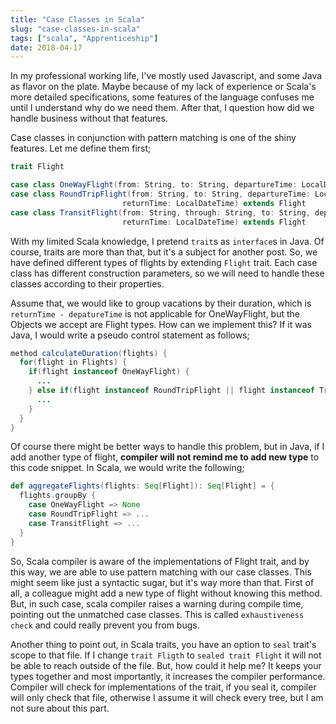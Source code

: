 ```yaml
---
title: "Case Classes in Scala"
slug: "case-classes-in-scala"
tags: ["scala", "Apprenticeship"]
date: 2018-04-17
---
```


In my professional working life, I've mostly used Javascript, and some Java as flavor on the plate. Maybe because of my lack of experience or Scala's more detailed specifications, some features of the language confuses me until I understand why do we need them. After that, I question how did we handle business without that features.

Case classes in conjunction with pattern matching is one of the shiny features. Let me define them first;

```scala
trait Flight

case class OneWayFlight(from: String, to: String, departureTime: LocalDateTime) extends Flight
case class RoundTripFlight(from: String, to: String, departureTime: LocalDateTime,
                         returnTime: LocalDateTime) extends Flight
case class TransitFlight(from: String, through: String, to: String, departureTime: LocalDateTime,
                         returnTime: LocalDateTime) extends Flight
```

With my limited Scala knowledge, I pretend `trait`s as `interface`s in Java. Of course, traits are more than that, but it's a subject for another post. So, we have defined different types of flights by extending `Flight` trait. Each case class has different construction parameters, so we will need to handle these classes according to their properties.

Assume that, we would like to group vacations by their duration, which is `returnTime - depatureTime` is not applicable for OneWayFlight, but the Objects we accept are Flight types. How can we implement this? If it was Java, I would write a pseudo control statement as follows;

```java
method calculateDuration(flights) {
  for(flight in Flights) {
    if(flight instanceof OneWayFlight) {
      ...
    } else if(flight instanceof RoundTripFlight || flight instanceof TransitFlight) {
      ...
    }
  }
}
```

Of course there might be better ways to handle this problem, but in Java, if I add another type of flight, **compiler will not remind me to add new type** to this code snippet. In Scala, we would write the following;

```scala
def aggregateFlights(flights: Seq[Flight]): Seq[Flight] = {
  flights.groupBy {
    case OneWayFlight => None
    case RoundTripFlight => ...
    case TransitFlight => ...
  }
}
```

So, Scala compiler is aware of the implementations of Flight trait, and by this way, we are able to use pattern matching with our case classes. This might seem like just a syntactic sugar, but it's way more than that. First of all, a colleague might add a new type of flight without knowing this method. But, in such case, scala compiler raises a warning during compile time, pointing out the unmatched case classes. This is called `exhaustiveness check` and could really prevent you from bugs.

Another thing to point out, in Scala traits, you have an option to `seal` trait's scope to that file. If I change `trait Fligth` to `sealed trait Flight` it will not be able to reach outside of the file. But, how could it help me? It keeps your types together and most importantly, it increases the compiler performance. Compiler will check for implementations of the trait, if you seal it, compiler will only check that file, otherwise I assume it will check every tree, but I am not sure about this part.

